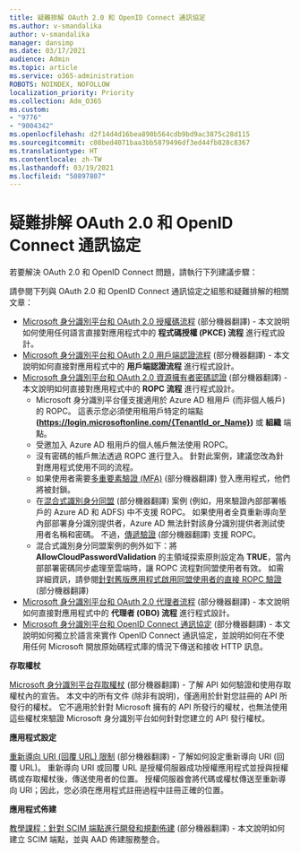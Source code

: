```yaml
---
title: 疑難排解 OAuth 2.0 和 OpenID Connect 通訊協定
ms.author: v-smandalika
author: v-smandalika
manager: dansimp
ms.date: 03/17/2021
audience: Admin
ms.topic: article
ms.service: o365-administration
ROBOTS: NOINDEX, NOFOLLOW
localization_priority: Priority
ms.collection: Adm_O365
ms.custom:
- "9776"
- "9004342"
ms.openlocfilehash: d2f14d4d16bea890b564cdb9bd9ac3875c28d115
ms.sourcegitcommit: c08bed4071baa3bb5879496df3ed44fb828c8367
ms.translationtype: HT
ms.contentlocale: zh-TW
ms.lasthandoff: 03/19/2021
ms.locfileid: "50897807"
---
```

# <a name="troubleshoot-oauth-20-and-openid-connect-protocols"></a>疑難排解 OAuth 2.0 和 OpenID Connect 通訊協定

若要解決 OAuth 2.0 和 OpenID Connect 問題，請執行下列建議步驟：

請參閱下列與 OAuth 2.0 和 OpenID Connect 通訊協定之組態和疑難排解的相關文章：

- [Microsoft 身分識別平台和 OAuth 2.0 授權碼流程](https://docs.microsoft.com/azure/active-directory/develop/v2-oauth2-auth-code-flow) (部分機器翻譯) - 本文說明如何使用任何語言直接對應用程式中的 **程式碼授權 (PKCE) 流程** 進行程式設計。
- [Microsoft 身分識別平台和 OAuth 2.0 用戶端認證流程](https://docs.microsoft.com/azure/active-directory/develop/v2-oauth2-client-creds-grant-flow) (部分機器翻譯) - 本文說明如何直接對應用程式中的 **用戶端認證流程** 進行程式設計。
- [Microsoft 身分識別平台和 OAuth 2.0 資源擁有者密碼認證](https://docs.microsoft.com/azure/active-directory/develop/v2-oauth-ropc) (部分機器翻譯) - 本文說明如何直接對應用程式中的 **ROPC 流程** 進行程式設計。
    - Microsoft 身分識別平台僅支援適用於 Azure AD 租用戶 (而非個人帳戶) 的 ROPC。 這表示您必須使用租用戶特定的端點 **(https://login.microsoftonline.com/{TenantId_or_Name})** 或 **組織** 端點。
    - 受邀加入 Azure AD 租用戶的個人帳戶無法使用 ROPC。
    - 沒有密碼的帳戶無法透過 ROPC 進行登入。 針對此案例，建議您改為針對應用程式使用不同的流程。
    - 如果使用者需要[多重要素驗證 (MFA)](https://docs.microsoft.com/azure/active-directory/authentication/concept-mfa-howitworks) (部分機器翻譯) 登入應用程式，他們將被封鎖。
    - 在[混合式識別身分同盟](https://docs.microsoft.com/azure/active-directory/hybrid/whatis-fed) (部分機器翻譯) 案例 (例如，用來驗證內部部署帳戶的 Azure AD 和 ADFS) 中不支援 ROPC。 如果使用者全頁重新導向至內部部署身分識別提供者，Azure AD 無法針對該身分識別提供者測試使用者名稱和密碼。 不過，[傳遞驗證](https://docs.microsoft.com/azure/active-directory/hybrid/how-to-connect-pta) (部分機器翻譯) 支援 ROPC。
    - 混合式識別身分同盟案例的例外如下：將 **AllowCloudPasswordValidation** 的主領域探索原則設定為 **TRUE**，當內部部署密碼同步處理至雲端時，讓 ROPC 流程對同盟使用者有效。 如需詳細資訊，請參閱[針對舊版應用程式啟用同盟使用者的直接 ROPC 驗證](https://docs.microsoft.com/azure/active-directory/manage-apps/configure-authentication-for-federated-users-portal#enable-direct-ropc-authentication-of-federated-users-for-legacy-applications) (部分機器翻譯) 
- [Microsoft 身分識別平台和 OAuth 2.0 代理者流程](https://docs.microsoft.com/azure/active-directory/develop/v2-oauth2-on-behalf-of-flow) (部分機器翻譯) - 本文說明如何直接對應用程式中的 **代理者 (OBO) 流程** 進行程式設計。
- [Microsoft 身分識別平台和 OpenID Connect 通訊協定](https://docs.microsoft.com/azure/active-directory/develop/v2-protocols-oidc) (部分機器翻譯) - 本文說明如何獨立於語言來實作 OpenID Connect 通訊協定，並說明如何在不使用任何 Microsoft 開放原始碼程式庫的情況下傳送和接收 HTTP 訊息。

**存取權杖**

[Microsoft 身分識別平台存取權杖](https://docs.microsoft.com/azure/active-directory/develop/access-tokens) (部分機器翻譯) - 了解 API 如何驗證和使用存取權杖內的宣告。 本文中的所有文件 (除非有說明)，僅適用於針對您註冊的 API 所發行的權杖。 它不適用於針對 Microsoft 擁有的 API 所發行的權杖，也無法使用這些權杖來驗證 Microsoft 身分識別平台如何針對您建立的 API 發行權杖。

**應用程式設定**

[重新導向 URI (回覆 URL) 限制](https://docs.microsoft.com/azure/active-directory/develop/reply-url) (部分機器翻譯) - 了解如何設定重新導向 URI (回覆 URL)。 重新導向 URI 或回覆 URL 是授權伺服器成功授權應用程式並授與授權碼或存取權杖後，傳送使用者的位置。 授權伺服器會將代碼或權杖傳送至重新導向 URI；因此，您必須在應用程式註冊過程中註冊正確的位置。

**應用程式佈建**

[教學課程：針對 SCIM 端點進行開發和規劃佈建](https://docs.microsoft.com/azure/active-directory/app-provisioning/use-scim-to-provision-users-and-groups) (部分機器翻譯) - 本文說明如何建立 SCIM 端點，並與 AAD 佈建服務整合。


